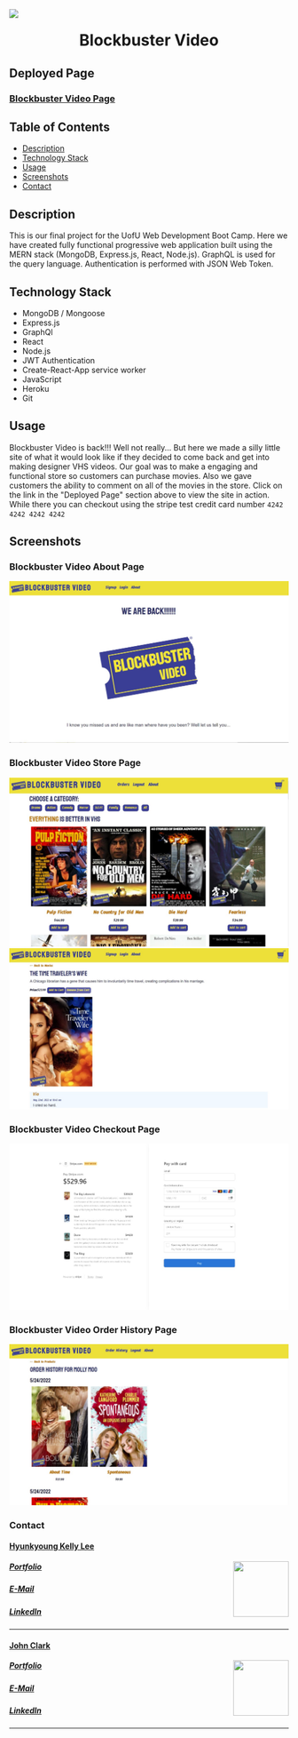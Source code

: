 <img align="left" src= "https://img.shields.io/badge/License-MIT-green">
<h1 align= "center">Blockbuster Video</h1>

## Deployed Page

<h3><a href= "https://tranquil-caverns-31701.herokuapp.com/">Blockbuster Video Page</a></h3>

## Table of Contents

- [Description](#description)
- [Technology Stack](#technology-stack)
- [Usage](#usage)
- [Screenshots](#screenshots)
- [Contact](#contact)

## Description

This is our final project for the UofU Web Development Boot Camp. Here we have created fully functional progressive web application built using the MERN stack (MongoDB, Express.js, React, Node.js). GraphQL is used for the query language. Authentication is performed with JSON Web Token.

## Technology Stack

- MongoDB / Mongoose
- Express.js
- GraphQl
- React
- Node.js
- JWT Authentication
- Create-React-App service worker
- JavaScript
- Heroku
- Git

## Usage

Blockbuster Video is back!!! Well not really... But here we made a silly little site of what it would look like if they decided to come back and get into making designer VHS videos. Our goal was to make a engaging and functional store so customers can purchase movies. Also we gave customers the ability to comment on all of the movies in the store. Click on the link in the "Deployed Page" section above to view the site in action. While there you can checkout using the stripe test credit card number `4242 4242 4242 4242`

## Screenshots

### Blockbuster Video About Page

<img src= "./client/public/images/about-page.jpg" alt="image of about page" >

### Blockbuster Video Store Page

<img src= "./client/public/images/store-page.jpg" alt="image of main store page" >

<img src= "./client/public/images/store-one-movie.jpg" alt="image of one item store page" >

### Blockbuster Video Checkout Page

<img src= "./client/public/images/checkout-page.jpg" alt= "image of checkout page">

### Blockbuster Video Order History Page

<img src= "./client/public/images/order-history.jpg" alt= "image of the order history page">

### Contact

<h4><a href= "https://github.com/khklee">Hyunkyoung Kelly Lee</a></h4>
<img align="right" width="100" height="100" src="https://avatars.githubusercontent.com/u/95396693?v=4 alt= "Github Profile Image">
<h5><a href= "https://khklee.github.io/HK-portfolio/">Portfolio</a></h5>  
<h5><a href= "mailto:amorfati38@gmail.com">E-Mail</a></h5>       
<h5><a href= "https://www.linkedin.com/in/khklee/">LinkedIn</a></h5>
<hr>

<h4><a href= "https://github.com/JohnKnee3">John Clark</a></h4>
<img align="right" width="100" height="100" src="https://avatars.githubusercontent.com/u/93677565?v=4 alt= "Github Profile Image"> 
<h5><a href= "https://johnknee3.github.io/React-Portfolio/">Portfolio</a></h5>  
<h5><a href= "mailto:john.a.clark3@gmail.com">E-Mail</a></h5>       
<h5><a href= "https://www.linkedin.com/in/john-clark-216530225/">LinkedIn</a></h5>
<hr>
